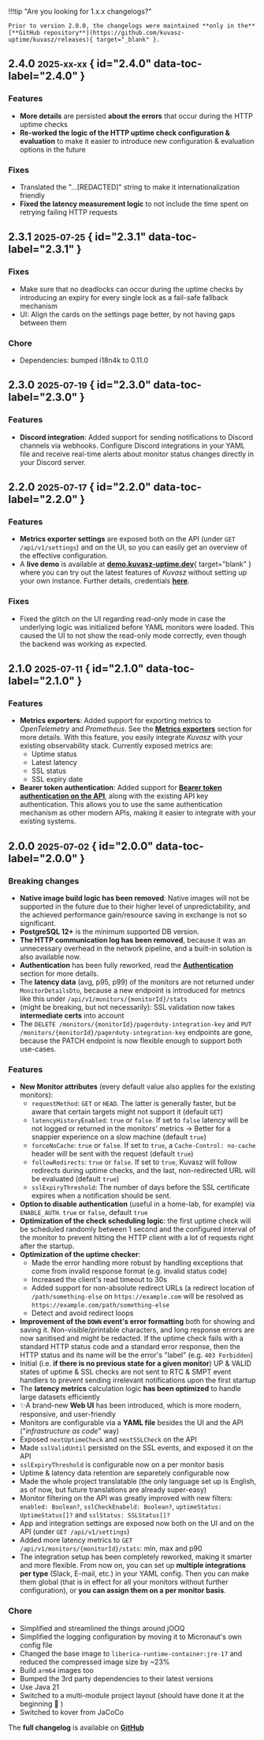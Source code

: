 !!!tip "Are you looking for 1.x.x changelogs?"

    Prior to version 2.0.0, the changelogs were maintained **only in the** [**GitHub repository**](https://github.com/kuvasz-uptime/kuvasz/releases){ target="_blank" }.

## 2.4.0 <small>2025-xx-xx</small> { id="2.4.0" data-toc-label="2.4.0" }

### Features

- **More details** are persisted **about the errors** that occur during the HTTP uptime checks
- **Re-worked the logic of the HTTP uptime check configuration & evaluation** to make it easier to introduce new configuration & evaluation options in the future

### Fixes

- Translated the "...[REDACTED]" string to make it internationalization friendly
- **Fixed the latency measurement logic** to not include the time spent on retrying failing HTTP requests

## 2.3.1 <small>2025-07-25</small> { id="2.3.1" data-toc-label="2.3.1" }

### Fixes

- Make sure that no deadlocks can occur during the uptime checks by introducing an expiry for every single lock as a fail-safe fallback mechanism
- UI: Align the cards on the settings page better, by not having gaps between them

### Chore

- Dependencies: bumped i18n4k to 0.11.0

## 2.3.0 <small>2025-07-19</small> { id="2.3.0" data-toc-label="2.3.0" }

### Features

- **Discord integration**: Added support for sending notifications to Discord channels via webhooks. Configure Discord integrations in your YAML file and receive real-time alerts about monitor status changes directly in your Discord server.

## 2.2.0 <small>2025-07-17</small> { id="2.2.0" data-toc-label="2.2.0" }

### Features

- **Metrics exporter settings** are exposed both on the API (under `GET /api/v1/settings`) and on the UI, so you can easily get an overview of the effective configuration.
- A **live demo** is available at [**demo.kuvasz-uptime.dev**](https://demo.kuvasz-uptime.dev){ target="blank" } where you can try out the latest features of _Kuvasz_ without setting up your own instance. Further details, credentials [**here**](demo.md).

### Fixes

- Fixed the glitch on the UI regarding read-only mode in case the underlying logic was initialized before YAML monitors were loaded. This caused the UI to not show the read-only mode correctly, even though the backend was working as expected.

## 2.1.0 <small>2025-07-11</small> { id="2.1.0" data-toc-label="2.1.0" }

### Features

- **Metrics exporters**: Added support for exporting metrics to _OpenTelemetry_ and _Prometheus_. See the [**Metrics exporters**](setup/metrics-exporters.md) section for more details. With this feature, you easily integrate _Kuvasz_ with your existing observability stack. Currently exposed metrics are:
    - Uptime status
    - Latest latency
    - SSL status
    - SSL expiry date
- **Bearer token authentication**: Added support for [**Bearer token authentication on the API**](features/api.md#authentication), along with the existing API key authentication. This allows you to use the same authentication mechanism as other modern APIs, making it easier to integrate with your existing systems.

## 2.0.0 <small>2025-07-02</small> { id="2.0.0" data-toc-label="2.0.0" }

### Breaking changes

- **Native image build logic has been removed**: Native images will not be supported in the future due to their higher level of unpredictability, and the achieved performance gain/resource saving in exchange is not so significant.
- **PostgreSQL 12+** is the minimum supported DB version.
- **The HTTP communication log has been removed**, because it was an unnecessary overhead in the network pipeline, and a built-in solution is also available now.
- **Authentication** has been fully reworked, read the [**Authentication**](setup/configuration.md#authentication) section for more details.
- The **latency data** (avg, p95, p99) of the monitors are not returned under `MonitorDetailsDto`, because a new endpoint is introduced for metrics like this under `/api/v1/monitors/{monitorId}/stats`
- (might be breaking, but not necessarily): SSL validation now takes **intermediate certs** into account
- The `DELETE /monitors/{monitorId}/pagerduty-integration-key` and `PUT /monitors/{monitorId}/pagerduty-integration-key` endpoints are gone, because the PATCH endpoint is now flexible enough to support both use-cases.

### Features

- **New Monitor attributes** (every default value also applies for the existing monitors):
    * `requestMethod`: `GET` or `HEAD`. The latter is generally faster, but be aware that certain targets might not support it (default `GET`)
    * `latencyHistoryEnabled`: `true` or `false`. If set to `false` latency will be not logged or returned in the monitors' metrics -> Better for a snappier experience on a slow machine (default `true`)
    * `forceNoCache`: `true` or `false`. If set to `true`, a `Cache-Control: no-cache` header will be sent with the request (default `true`)
    * `followRedirects`: `true` or `false`. If set to `true`, Kuvasz will follow redirects during uptime checks, and the last, non-redirected URL will be evaluated (default `true`)
    * `sslExpiryThreshold`: The number of days before the SSL certificate expires when a notification should be sent.
- **Option to disable authentication** (useful in a home-lab, for example) via `ENABLE_AUTH`. `true` or `false`, default `true`
- **Optimization of the check scheduling logic**: the first uptime check will be scheduled randomly between 1 second and the configured interval of the monitor to prevent hitting the HTTP client with a lot of requests right after the startup.
- **Optimization of the uptime checker**:
    * Made the error handling more robust by handling exceptions that come from invalid response format (e.g. invalid status code)
    * Increased the client's read timeout to 30s
    * Added support for non-absolute redirect URLs (a redirect location of `/path/something-else` on `https://example.com` will be resolved as `https://example.com/path/something-else`
    * Detect and avoid redirect loops
- **Improvement of the `DOWN` event's error formatting** both for showing and saving it. Non-visible/printable characters, and long response errors are now sanitised and might be redacted. If the uptime check fails with a standard HTTP status code and a standard error response, then the HTTP status and its name will be the error's "label" (e.g. `403 Forbidden`)
- Initial (i.e. **if there is no previous state for a given monitor**) UP & VALID states of uptime & SSL checks are not sent to RTC & SMPT event handlers to prevent sending irrelevant notifications upon the first startup
- The **latency metrics** calculation logic **has been optimized** to handle large datasets efficiently
- ✨A brand-new **Web UI** has been introduced, which is more modern, responsive, and user-friendly
- Monitors are configurable via a **YAML file** besides the UI and the API ("_infrastructure as code_" way)
- Exposed `nextUptimeCheck` and `nextSSLCheck` on the API
- Made `sslValidUntil` persisted on the SSL events, and exposed it on the API
- `sslExpiryThreshold` is configurable now on a per monitor basis
- Uptime & latency data retention are separetely configurable now
- Made the whole project translatable (the only language set up is English, as of now, but future translations are already super-easy)
- Monitor filtering on the API was greatly improved with new filters: `enabled: Boolean?`, `sslCheckEnabeld: Boolean?`, `uptimeStatus: UptimeStatus[]?` and `sslStatus: SSLStatus[]?`
- App and integration settings are exposed now both on the UI and on the API (under `GET /api/v1/settings`)
- Added more latency metrics to `GET /api/v1/monitors/{monitorId}/stats`: min, max and p90
- The integration setup has been completely reworked, making it smarter and more flexible. From now on, you can set up **multiple integrations per type** (Slack, E-mail, etc.) in your YAML config. Then you can make them global (that is in effect for all your monitors without further configuration), or **you can assign them on a per monitor basis**.

### Chore
- Simplified and streamlined the things around jOOQ
- Simplified the logging configuration by moving it to Micronaut's own config file
- Changed the base image to `liberica-runtime-container:jre-17` and reduced the compressed image size by ~23%
- Build `arm64` images too
- Bumped the 3rd party dependencies to their latest versions
- Use Java 21
- Switched to a multi-module project layout (should have done it at the beginning 🤦 )
- Switched to kover from JaCoCo

The **full changelog** is available on [**GitHub**](https://github.com/kuvasz-uptime/kuvasz/releases/tag/2.0.0)
